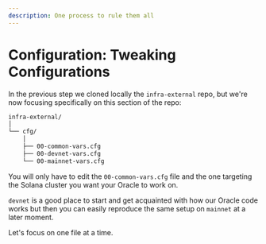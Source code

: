 ```yaml
---
description: One process to rule them all
---
```


# Configuration: Tweaking Configurations

In the previous step we cloned locally the `infra-external` repo, but we're now focusing specifically on this section of the repo:

```bash
infra-external/
│
└── cfg/
    │
    ├── 00-common-vars.cfg
    ├── 00-devnet-vars.cfg
    └── 00-mainnet-vars.cfg

```

You will only have to edit the `00-common-vars.cfg` file and the one targeting the Solana cluster you want your Oracle to work on.

`devnet` is a good place to start and get acquainted with how our Oracle code works but then you can easily reproduce the same setup on `mainnet` at a later moment.

Let's focus on one file at a time.
